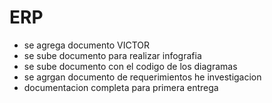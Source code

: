 # ERP
- se agrega documento VICTOR
- se sube documento para realizar infografia
- se sube documento con el codigo de los diagramas
- se agrgan documento de requerimientos he investigacion
- documentacion completa para primera entrega
